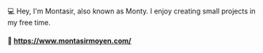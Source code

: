 💻 Hey, I'm Montasir, also known as Monty. I enjoy creating small projects in my free time.
#### 📌 https://www.montasirmoyen.com/
